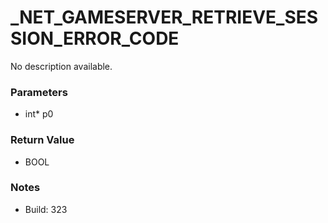 # _NET_GAMESERVER_RETRIEVE_SESSION_ERROR_CODE

No description available.

### Parameters
* int* p0

### Return Value
* BOOL

### Notes
* Build: 323

